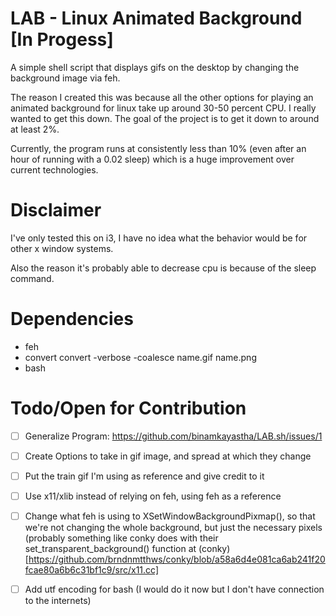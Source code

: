 # LAB - Linux Animated Background [In Progess]

A simple shell script that displays gifs on the desktop by changing the background image via feh.

The reason I created this was because all the other options for playing an animated background for linux take up around 30-50 percent CPU. I really wanted to get this down. The goal of the project is to get it down to around at least 2%.

Currently, the program runs at consistently less than 10% (even after an hour of running with a 0.02 sleep) which is a huge improvement over current technologies.

# Disclaimer
I've only tested this on i3, I have no idea what the behavior would be for other x window systems.

Also the reason it's probably able to decrease cpu is because of the sleep command.

# Dependencies
 - feh
 - convert
     convert -verbose -coalesce name.gif name.png
 - bash

# Todo/Open for Contribution
 - [ ] Generalize Program: https://github.com/binamkayastha/LAB.sh/issues/1
 - [ ] Create Options to take in gif image, and spread at which they change
 - [ ] Put the train gif I'm using as reference and give credit to it
 - [ ] Use x11/xlib instead of relying on feh, using feh as a reference
 - [ ] Change what feh is using to XSetWindowBackgroundPixmap(), so that we're not changing the whole background, but just the necessary pixels (probably something like conky does with their set_transparent_background() function at (conky)[https://github.com/brndnmtthws/conky/blob/a58a6d4e081ca6ab241f20fcae80a6b6c31bf1c9/src/x11.cc]
 - [ ] Add utf encoding for bash (I would do it now but I don't have connection to the internets)

